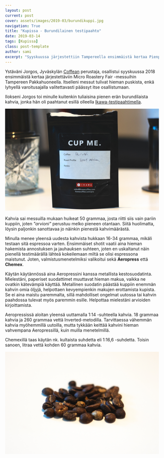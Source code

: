 ```yaml
---
layout: post
current: post
cover: assets/images/2019-03/burundikuppi.jpg
navigation: True
title: "Kupissa - Burundilainen testipaahto"
date: 2019-03-14
tags: [Kupissa]
class: post-template
author: sami
excerpt: "Syyskuussa järjestettiin Tampereella ensimmäistä kertaa Pienpaahtimomessut ja sain tuliaisiksi pieni erä testipaahdettua burundilaista kahvia"
---
```


Ystäväni Jorgos, Jyväskylän [Coffean](http://coffea.fi/) perustaja, osallistui syyskuussa 2018 ensimmäistä kertaa järjestettäviin Micro Roastery Fair -messuihin Tampereen Pakkahuoneella. Itselleni messut tulivat hieman puskista, enkä lyhyellä varoitusajalla valitettavasti päässyt itse osallistumaan.

Ilokseni Jorgos toi minulle kuitenkin tuliaisina pienen erän burundilaista kahvia, jonka hän oli paahtanut esillä olleella [Ikawa-testipaahtimella](https://www.ikawacoffee.com/).

![ikawa-yrityksen kahvipussi](/assets/images/2019-03/burundipussi.jpg)

Kahvia sai messuilla mukaan huikeat 50 grammaa, josta riitti siis vain pariin kuppiin, joten _"arvioni"_ perustuu melko pieneen otantaan. Siitä huolimatta, löysin paljonkin sanottavaa jo näinkin pienestä kahvimäärästä.

Minulla menee yleensä uudesta kahvista hukkaan 16-34 grammaa, mikäli testaan sitä espressoa varten. Ensimmäiset shotit vaatii aina hieman hakemista annostuksen ja jauhauksen suhteen, joten en uskaltanut näin pienellä testimäärällä lähteä kokeilemaan miltä se olisi espressona maistunut. Joten, valmistusmenetelmiksi valikoitui sekä **Aeropress** että **Chemex**.

Käytän käytännössä aina Aeropressini kanssa metallista kestosuodatinta. Mielestäni, paperiset suodattimet muuttavat hieman makua, vaikka ne ovatkin kätevämpiä käyttää. Metallinen suodatin päästää kuppiin enemmän kahvin omia öljyjä, helpottaen kevyempienkin makujen erottamista kupista. Se ei aina maistu paremmalta, sillä mahdolliset ongelmat uutossa tai kahvin paahdossa tulevat myös paremmin esille. Helpottaa mielestäni arvioiden kirjoittamista.

Aeropressissä aloitan yleensä uuttamalla 1:14 -suhteella kahvia. 18 grammaa kahvia ja 260 grammaa vettä Inverted-metodilla. Tarvittaessa vähemmän kahvia myöhemmillä uutoilla, mutta tykkään keittää kahvini hieman vahvempana Aeropressillä, kuin muilla menetelmillä.

Chemexillä taas käytän nk. kultaista suhdetta eli 1:16,6 -suhdetta. Toisin sanoen, litraa vettä kohden 60 grammaa kahvia.

![burundilaisia kahvipapuja](/assets/images/2019-03/burundipavut.jpg)
